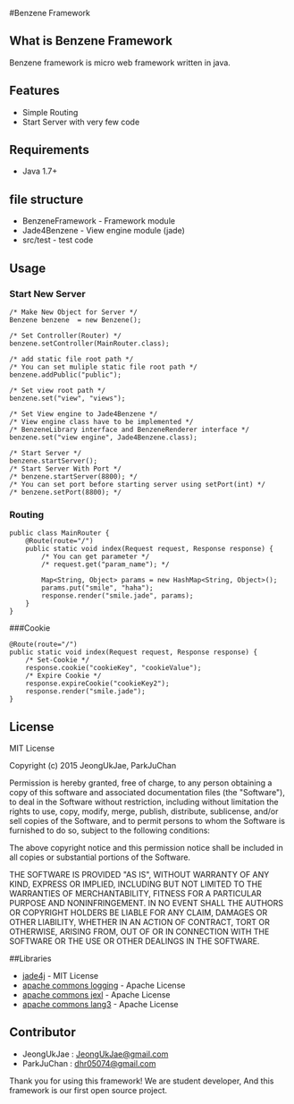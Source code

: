 #Benzene Framework

## What is Benzene Framework

Benzene framework is micro web framework written in java.

## Features

* Simple Routing
* Start Server with very few code

## Requirements

* Java 1.7+

## file structure

* BenzeneFramework - Framework module
* Jade4Benzene     - View engine module (jade)
* src/test         - test code

## Usage

### Start New Server

```
/* Make New Object for Server */
Benzene benzene  = new Benzene();

/* Set Controller(Router) */
benzene.setController(MainRouter.class);

/* add static file root path */
/* You can set muliple static file root path */
benzene.addPublic("public");

/* Set view root path */
benzene.set("view", "views");

/* Set View engine to Jade4Benzene */
/* View engine class have to be implemented */
/* BenzeneLibrary interface and BenzeneRenderer interface */
benzene.set("view engine", Jade4Benzene.class);

/* Start Server */
benzene.startServer();
/* Start Server With Port */
/* benzene.startServer(8800); */
/* You can set port before starting server using setPort(int) */
/* benzene.setPort(8800); */
```

### Routing

```
public class MainRouter {
	@Route(route="/")
	public static void index(Request request, Response response) {
		/* You can get parameter */
		/* request.get("param_name"); */
		
		Map<String, Object> params = new HashMap<String, Object>();
		params.put("smile", "haha");
		response.render("smile.jade", params);
	}
}
```

###Cookie
```
@Route(route="/")
public static void index(Request request, Response response) {
	/* Set-Cookie */
	response.cookie("cookieKey", "cookieValue");
	/* Expire Cookie */
	response.expireCookie("cookieKey2");
	response.render("smile.jade");
}
```


## License

MIT License

Copyright (c) 2015 JeongUkJae, ParkJuChan

Permission is hereby granted, free of charge, to any person
obtaining a copy of this software and associated documentation
files (the "Software"), to deal in the Software without
restriction, including without limitation the rights to use,
copy, modify, merge, publish, distribute, sublicense, and/or sell
copies of the Software, and to permit persons to whom the
Software is furnished to do so, subject to the following
conditions:

The above copyright notice and this permission notice shall be
included in all copies or substantial portions of the Software.

THE SOFTWARE IS PROVIDED "AS IS", WITHOUT WARRANTY OF ANY KIND,
EXPRESS OR IMPLIED, INCLUDING BUT NOT LIMITED TO THE WARRANTIES
OF MERCHANTABILITY, FITNESS FOR A PARTICULAR PURPOSE AND
NONINFRINGEMENT. IN NO EVENT SHALL THE AUTHORS OR COPYRIGHT
HOLDERS BE LIABLE FOR ANY CLAIM, DAMAGES OR OTHER LIABILITY,
WHETHER IN AN ACTION OF CONTRACT, TORT OR OTHERWISE, ARISING
FROM, OUT OF OR IN CONNECTION WITH THE SOFTWARE OR THE USE OR
OTHER DEALINGS IN THE SOFTWARE.

##Libraries

* [jade4j](https://github.com/neuland/jade4j) - MIT License
* [apache commons logging](https://commons.apache.org/proper/commons-logging/) - Apache License
* [apache commons jexl](https://commons.apache.org/proper/commons-jexl/) - Apache License
* [apache commons lang3](https://commons.apache.org/proper/commons-lang/) - Apache License

## Contributor

* JeongUkJae : JeongUkJae@gmail.com
* ParkJuChan : dhr05074@gmail.com

Thank you for using this framework!
We are student developer,
And this framework is our first open source project.